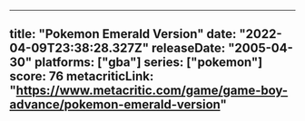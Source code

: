 
---
title: "Pokemon Emerald Version"
date: "2022-04-09T23:38:28.327Z"
releaseDate: "2005-04-30"
platforms: ["gba"]
series: ["pokemon"]
score: 76
metacriticLink: "https://www.metacritic.com/game/game-boy-advance/pokemon-emerald-version"
---
